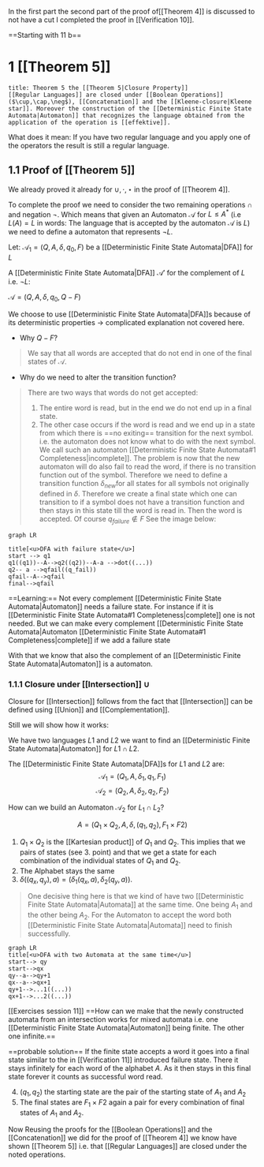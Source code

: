 In the first part the second part of the proof of[[Theorem 4]]  is discussed to not have a cut I completed the proof in [[Verification 10]].

==Starting with 11 b==

# 1 [[Theorem 5]]
```ad-note
title: Theorem 5 the [[Theorem 5|Closure Property]] 
[[Regular Languages]] are closed under [[Boolean Operations]] ($\cup,\cap,\neg$), [[Concatenation]] and the [[Kleene-closure|Kleene star]]. Moreover the construction of the [[Deterministic Finite State Automata|Automaton]] that recognizes the language obtained from the application of the operation is [[effektive]].
```

What does it mean: If you have two regular language and you apply one of the operators the result is still a regular language.

## 1.1 Proof of [[Theorem 5]] 
We already proved it already for $\cup,\cdot,\star$ in the proof of [[Theorem 4]].

To complete the proof we need to consider the two remaining operations $\cap$ and negation $\neg$. Which means that given an Automaton $\mathcal{A}$ for $L \leq A^*$ (i.e $L(A)=L$ in words: The language that is accepted by the automaton $\mathcal{A}$ is $L$) we need to define a automaton that represents $\neg L$.

Let:
 $\mathcal{A}_1=(Q,A,\delta,q_0,F)$ be a [[Deterministic Finite State Automata|DFA]] for $L$
 
 A [[Deterministic Finite State Automata|DFA]] $\mathcal{A}'$ for  the complement of $L$ i.e. $\neg L$:
 
 $\mathcal{A}=(Q,A,\delta,q_0,Q-F)$
 
 We choose to use [[Deterministic Finite State Automata|DFA]]s because of its deterministic properties -> complicated explanation not covered here.
 
 - Why $Q-F$?
 > We say that all words are accepted that do not end in one of the final states of $\mathcal{A}$.
 
 - Why do we need to alter the transition function?
 > There are two ways that words do not get accepted:
 > 1. The entire word is read, but in the end we do not end up in a final state.
 > 2. The other case occurs if the word is read and we end up in a state from which there is ==no exiting== transition for the next symbol. i.e. the automaton does not know what to do with the next symbol. We call such an automaton  [[Deterministic Finite State Automata#1 Completeness|incomplete]].
 > The problem is now that the new automaton will do also fail to read the word, if there is no transition function out of the symbol. Therefore we need to define a transition function $\delta_{new}$for all states for all symbols not originally defined in $\delta$. Therefore we create a final  state which one can transition to if a symbol does not have a transition function and then stays in this state till the word is read in. Then the word is accepted. Of course $q_{failure} \notin F$ See the image below:
 
 ```mermaid
graph LR

title[<u>DFA with failure state</u>]
start --> q1
q1((q1))--A-->q2((q2))--A-a -->dot((...))
q2-- a -->qfail((q_fail))
qfail--A-->qfail
final-->qfail
```
==Learning:== Not every complement [[Deterministic Finite State Automata|Automaton]] needs a failure state. For instance if it is [[Deterministic Finite State Automata#1 Completeness|complete]] one is not needed. But we can make every complement [[Deterministic Finite State Automata|Automaton [[Deterministic Finite State Automata#1 Completeness|complete]] if we add a failure state

With that we know that also the complement of an [[Deterministic Finite State Automata|Automaton]] is a automaton.

### 1.1.1 Closure under [[Intersection]] $\cup$
Closure for [[Intersection]] follows from the fact that [[Intersection]] can be defined using [[Union]] and [[Complementation]].

Still we will show how it works:

We have two languages $L1$ and $L2$ we want to find an [[Deterministic Finite State Automata|Automaton]] for $L1 \cap L2$.

The [[Deterministic Finite State Automata|DFA]]s for $L1$ and $L2$ are:
$$\mathcal{A}_1=(Q_1,A,\delta_1,q_1,F_1)$$
$$\mathcal{A}_2=(Q_2,A,\delta_2,q_2,F_2)$$

How can we build an Automaton $\mathcal{A}_2$ for $L_1 \cap L_2$?

$$A=(Q_1 \times Q_2,A,\delta,(q_1,q_2),F_1 \times F2)$$

1. $Q_1 \times Q_2$ is the [[Kartesian product]] of $Q_1$ and $Q_2$. This implies that we pairs of states (see 3. point) and that we get a state for each combination of the individual states of $Q_1$ and $Q_2$.
2. The Alphabet stays the same
3. $\delta((q_x,q_y),a)=(\delta_1(q_x,a),\delta_2(q_y,a))$. 
> One decisive thing here is that we kind of have two [[Deterministic Finite State Automata|Automata]] at the same time. One being $A_1$ and the other being $A_2$.  For the Automaton to accept the word both [[Deterministic Finite State Automata|Automata]] need to finish successfully.

 ```mermaid
graph LR
title[<u>DFA with two Automata at the same time</u>]
start--> qy
start-->qx
qy--a-->qy+1
qx--a-->qx+1
qy+1-->...1((...))
qx+1-->...2((...))
```
 [[Exercises session 11]] 
 ==How can we make that the newly constructed automata from an intersection works for mixed automata i.e. one [[Deterministic Finite State Automata|Automaton]]  being finite. The other one infinite.==

==probable solution== If the finite state accepts a word it goes into a final state similar to the in [[Verification 11]] introduced failure state. There it stays infinitely for each word of the alphabet $A$. As it then stays in this final state forever it counts as successful word read.

4. $(q_1,q_2)$ the starting state are the pair of the starting state of $A_1$ and $A_2$ 
5. The final states  are $F_1 \times F2$ again a pair for every combination of final states of $A_1$ and $A_2$.

Now Reusing the proofs for the [[Boolean Operations]] and the [[Concatenation]] we did for the proof of [[Theorem 4]] we know have shown [[Theorem 5]] i.e. that [[Regular Languages]] are closed under the noted operations.